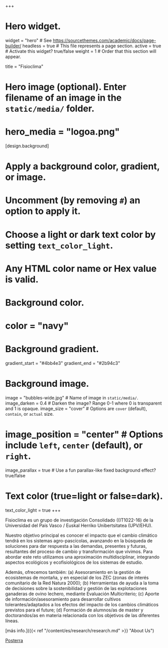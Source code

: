 +++
# Hero widget.
widget = "hero"  # See https://sourcethemes.com/academic/docs/page-builder/
headless = true  # This file represents a page section.
active = true  # Activate this widget? true/false
weight = 1  # Order that this section will appear.

title = "Fisioclima"

# Hero image (optional). Enter filename of an image in the `static/media/` folder.
# hero_media = "logoa.png"

[design.background]
  # Apply a background color, gradient, or image.
  #   Uncomment (by removing `#`) an option to apply it.
  #   Choose a light or dark text color by setting `text_color_light`.
  #   Any HTML color name or Hex value is valid.

  # Background color.
  # color = "navy"
  
  # Background gradient.
  gradient_start = "#4bb4e3"
  gradient_end = "#2b94c3"
  
  # Background image.
  image = "bubbles-wide.jpg"  # Name of image in `static/media/`.
  image_darken = 0.4  # Darken the image? Range 0-1 where 0 is transparent and 1 is opaque.
  image_size = "cover"  #  Options are `cover` (default), `contain`, or `actual` size.
  # image_position = "center"  # Options include `left`, `center` (default), or `right`.
  image_parallax = true  # Use a fun parallax-like fixed background effect? true/false
  
  # Text color (true=light or false=dark).
  text_color_light = true
+++

Fisioclima es un grupo de investigación Consolidado ((IT1022-16) de la Universidad del País Vasco / Euskal Herriko Unibertsitatea (UPV/EHU).

Nuestro objetivo principal es conocer el impacto que el cambio climático tendrá en los sistemas agro-pascícolas, avanzando en la búsqueda de soluciones para dar respuesta a las demandas, presentes y futuras, resultantes del proceso de cambio y transformación que vivimos. Para abordar este reto utilizamos una aproximación multidisciplinar, integrando aspectos ecológicos y ecofisiológicos de los sistemas de estudio. 

Además, ofrecemos también: (a) Asesoramiento en la gestión de ecosistemas de montaña, y en especial de los ZEC (zonas de interés comunitario de la Red Natura 2000); (b) Herramientas de ayuda a la toma de decisiones sobre la sostenibilidad y gestión de las explotaciones ganaderas de ovino lechero, mediante Evaluación Multicriterio; (c) Aporte de información/asesoramiento para desarrollar cultivos tolerantes/adaptados a los efectos del impacto de los cambios climáticos previstos para el future; (d) Formación de alumnos/as de master y doctorandos/as en materia relacionada con los objetivos de las diferentes líneas.

[más info.]({{< ref "/content/es/research/research.md" >}} "About Us")

[Posterra](/Poster.pdf)